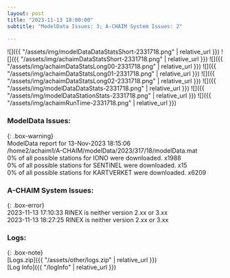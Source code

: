 ```yaml
---
layout: post
title: "2023-11-13 18:00:00"
subtitle: "ModelData Issues: 3; A-CHAIM System Issues: 2"

---
```


![]({{ "/assets/img/modelDataDataStatsShort-2331718.png" | relative_url }})
![]({{ "/assets/img/achaimDataStatsShort-2331718.png" | relative_url }})
![]({{ "/assets/img/achaimDataStatsLong00-2331718.png" | relative_url }})
![]({{ "/assets/img/achaimDataStatsLong01-2331718.png" | relative_url }})
![]({{ "/assets/img/achaimDataStatsLong02-2331718.png" | relative_url }})
![]({{ "/assets/img/modelDataDataStats-2331718.png" | relative_url }})
![]({{ "/assets/img/modelDataStationStats-2331718.png" | relative_url }})
![]({{ "/assets/img/achaimRunTime-2331718.png" | relative_url }})


### ModelData Issues:  
  
{: .box-warning}  
 ModelData report for 13-Nov-2023 18:15:06   
 /home2/achaim1/A-CHAIM/modelData/2023/317/18/modelData.mat   
 0% of all possible stations for IONO were downloaded. x1988   
 0% of all possible stations for SENTINEL were downloaded. x15   
 0% of all possible stations for KARTVERKET were downloaded. x6209   
  
### A-CHAIM System Issues:  
  
{: .box-error}  
2023-11-13 17:10:33 RINEX is neither version 2.xx or 3.xx  
2023-11-13 18:27:25 RINEX is neither version 2.xx or 3.xx  

### Logs:  
  
{: .box-note}  
[Logs.zip]({{ "/assets/other/logs.zip" | relative_url }})  
[Log Info]({{ "/logInfo" | relative_url }})  
